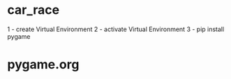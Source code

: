 # car_race

1 - create Virtual Environment
2 - activate Virtual Environment
3 - pip install pygame
# pygame.org
